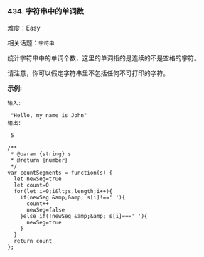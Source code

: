 ### 434. 字符串中的单词数

难度：Easy

相关话题：`字符串`

统计字符串中的单词个数，这里的单词指的是连续的不是空格的字符。



请注意，你可以假定字符串里不包括任何不可打印的字符。



 **示例:** 





```
输入:

 "Hello, my name is John"
输出:

 5

```


```
/**
 * @param {string} s
 * @return {number}
 */
var countSegments = function(s) {
  let newSeg=true
  let count=0
  for(let i=0;i&lt;s.length;i++){
    if(newSeg &amp;&amp; s[i]!==' '){
      count++
      newSeg=false
    }else if(!newSeg &amp;&amp; s[i]===' '){
      newSeg=true
    }
  }
  return count
};



```
